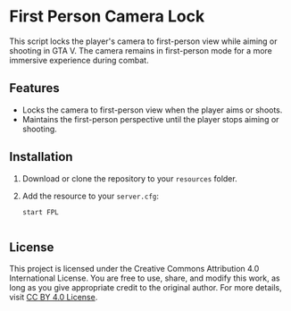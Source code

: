 # First Person Camera Lock

This script locks the player's camera to first-person view while aiming or shooting in GTA V. The camera remains in first-person mode for a more immersive experience during combat.

## Features

- Locks the camera to first-person view when the player aims or shoots.
- Maintains the first-person perspective until the player stops aiming or shooting.

## Installation

1. Download or clone the repository to your `resources` folder.
2. Add the resource to your `server.cfg`:

   ```plaintext
   start FPL


## License

This project is licensed under the Creative Commons Attribution 4.0 International License. You are free to use, share, and modify this work, as long as you give appropriate credit to the original author. For more details, visit [CC BY 4.0 License](https://creativecommons.org/licenses/by/4.0/).
